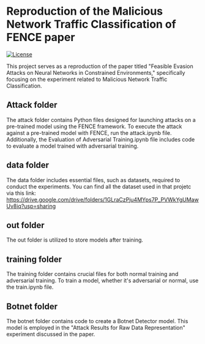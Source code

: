 # Reproduction of the Malicious Network Traffic Classification of FENCE paper

[![License](https://img.shields.io/badge/license-MIT-blue.svg)](LICENSE)


This project serves as a reproduction of the paper titled "Feasible Evasion Attacks on Neural Networks in Constrained Environments," specifically focusing on the experiment related to Malicious Network Traffic Classification.


## Attack folder
The attack folder contains Python files designed for launching attacks on a pre-trained model using the FENCE framework. To execute the attack against a pre-trained model with FENCE, run the attack.ipynb file. Additionally, the Evaluation of Adversarial Training.ipynb file includes code to evaluate a model trained with adversarial training.


## data folder
The data folder includes essential files, such as datasets, required to conduct the experiments.
You can find all the dataset used in that projetc via this link:
https://drive.google.com/drive/folders/1GLraCzPju4MYps7P_PVWkYgUMawUv8iq?usp=sharing

## out folder
The out folder is utilized to store models after training.

## training folder
The training folder contains crucial files for both normal training and adversarial training. To train a model, whether it's adversarial or normal, use the train.ipynb file.


## Botnet folder
The botnet folder contains code to create a Botnet Detector model. This model is employed in the "Attack Results for Raw Data Representation" experiment discussed in the paper.



